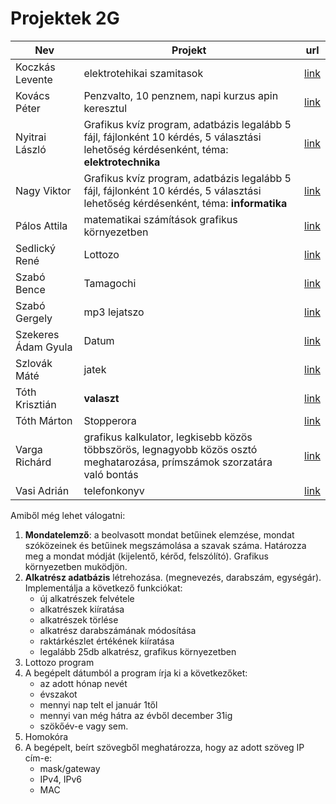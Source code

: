 # Projektek 2G
Nev|Projekt|url
-|-|-|
Koczkás Levente | elektrotehikai szamitasok | [link](https://trello.com/c/orOpa2aU/1-koczk%C3%A1s-levente-projekt)
Kovács Péter | Penzvalto, 10 penznem, napi kurzus apin keresztul  | [link](https://trello.com/c/gCX3LCX1/2-kov%C3%A1cs-p%C3%A9ter-projekt)
Nyitrai László | Grafikus kvíz program, adatbázis legalább 5 fájl, fájlonként 10 kérdés, 5 választási lehetőség kérdésenként, téma: **elektrotechnika** | [link](https://trello.com/c/y3g48mQG/4-nyitrai-l%C3%A1szl%C3%B3-projekt)
Nagy Viktor | Grafikus kvíz program, adatbázis legalább 5 fájl, fájlonként 10 kérdés, 5 választási lehetőség kérdésenként, téma: **informatika** | [link](https://trello.com/c/rXhyTqFg/3-nagy-viktor-projekt)
Pálos Attila| matematikai számítások grafikus környezetben | [link](https://trello.com/c/yJgM9ClO/5-p%C3%A1los-attila-projekt)
Sedlický René | Lottozo | [link](https://trello.com/c/qhMfyjvp/6-sedlick%C3%BD-ren%C3%A9-projekt)
Szabó Bence | Tamagochi | [link](https://trello.com/c/xQ4vzflk/7-szab%C3%B3-bence-projekt)
Szabó Gergely | mp3 lejatszo | [link](https://trello.com/c/oYDMCtU1/8-szab%C3%B3-gergely-projekt)
Szekeres Ádam Gyula | Datum | [link](https://trello.com/c/3Czqxzlk/9-szekeres-%C3%A1d%C3%A1m-projekt)
Szlovák Máté | jatek | [link](https://trello.com/c/K7mhjNoD/10-szlov%C3%A1k-m%C3%A1t%C3%A9-projekt)
Tóth Krisztián | **valaszt** | [link](https://trello.com/c/RlybfexA/11-t%C3%B3th-kriszti%C3%A1n-projekt)
Tóth Márton| Stopperora | [link](https://trello.com/c/DfYEW5iv/12-t%C3%B3th-m%C3%A1rton-projekt)
Varga Richárd | grafikus kalkulator, legkisebb közös többszörös, legnagyobb közös osztó meghatarozása, prímszámok szorzatára való bontás | [link](https://trello.com/c/EUm2F567/13-varga-rich%C3%A1rd-projekt)
Vasi Adrián|telefonkonyv | [link](https://trello.com/c/Y4Ox1BrE/14-vasi-adri%C3%A1n-projekt)

Amiből még lehet válogatni: 
1. **Mondatelemző**: a beolvasott mondat betűinek elemzése, mondat szóközeinek és betűinek megszámolása a szavak száma. Határozza meg a mondat módját (kijelentő, kérőd, felszólító). Grafikus környezetben muködjön.
1. **Alkatrész adatbázis** létrehozása. (megnevezés, darabszám, egységár). Implementálja a következő funkciókat:
	- új alkatrészek felvétele
	- alkatrészek kiíratása
	- alkatrészek törlése
	- alkatrész darabszámának módosítása
	- raktárkészlet értékének kiíratása
	- legalább 25db alkatrész, grafikus környezetben
1. Lottozo program
1. A begépelt dátumból a program írja ki a következőket: 
	- az adott hónap nevét
	- évszakot
	- mennyi nap telt el január 1től
	- mennyi van még hátra az évből december 31ig
	- szökőév-e vagy sem. 
1. Homokóra
1. A begépelt, beírt szövegből meghatározza, hogy az adott szöveg IP cím-e:
	- mask/gateway
	- IPv4, IPv6
	- MAC
